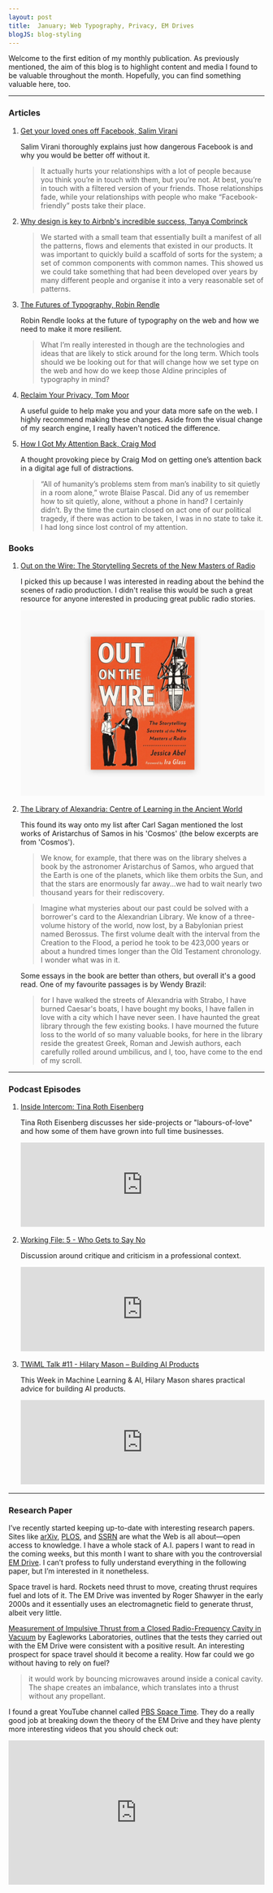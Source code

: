 ```yaml
---
layout: post
title:  January; Web Typography, Privacy, EM Drives
blogJS: blog-styling
---
```


Welcome to the first edition of my monthly publication. As previously mentioned, the aim of this blog is to highlight content and media I found to be valuable throughout the month. Hopefully, you can find something valuable here, too.

***

### Articles
1. [Get your loved ones off Facebook, Salim Virani](http://www.salimvirani.com/facebook/)

    Salim Virani thoroughly explains just how dangerous Facebook is and why you would be better off without it.

    > It actually hurts your relationships with a lot of people because you think you’re in touch with them, but you’re not. At best, you’re in touch with a filtered version of your friends. Those relationships fade, while your relationships with people who make “Facebook-friendly” posts take their place.

2. [Why design is key to Airbnb's incredible success, Tanya Combrinck](http://www.creativebloq.com/features/why-design-is-key-to-airbnbs-incredible-success)

    > We started with a small team that essentially built a manifest of all the patterns, flows and elements that existed in our products. It was important to quickly build a scaffold of sorts for the system; a set of common components with common names. This showed us we could take something that had been developed over years by many different people and organise it into a very reasonable set of patterns.

3. [The Futures of Typography, Robin Rendle](https://robinrendle.com/essays/futures-of-typography/)

    Robin Rendle looks at the future of typography on the web and how we need to make it more resilient.

    > What I’m really interested in though are the technologies and ideas that are likely to stick around for the long term. Which tools should we be looking out for that will change how we set type on the web and how do we keep those Aldine principles of typography in mind?

4. [Reclaim Your Privacy, Tom Moor](http://blog.tommoor.com/2017/01/07/getting-your-privacy-back/)

    A useful guide to help make you and your data more safe on the web. I highly recommend making these changes. Aside from the visual change of my search engine, I really haven't noticed the difference.

5. [How I Got My Attention Back, Craig Mod](https://backchannel.com/how-i-got-my-attention-back-c7fc9297d347#.yxdsw3rwl)

      A thought provoking piece by Craig Mod on getting one’s attention back in a digital age full of distractions.

    > “All of humanity’s problems stem from man’s inability to sit quietly in a room alone,” wrote Blaise Pascal. Did any of us remember how to sit quietly, alone, without a phone in hand? I certainly didn’t. By the time the curtain closed on act one of our political tragedy, if there was action to be taken, I was in no state to take it. I had long since lost control of my attention.

### Books

1. [Out on the Wire: The Storytelling Secrets of the New Masters of Radio](https://www.goodreads.com/book/show/23742836-out-on-the-wire)

    I picked this up because I was interested in reading about the behind the scenes of radio production. I didn't realise this would be such a great resource for anyone interested in producing great public radio stories.

    ![Out On The Wire by Jessica Abel](/uploads/january/out_on_the_wire.jpg)

2. [The Library of Alexandria: Centre of Learning in the Ancient World](https://www.goodreads.com/book/show/400069.The_Library_of_Alexandria)

    This found its way onto my list after Carl Sagan mentioned the lost works of Aristarchus of Samos in his 'Cosmos' (the below excerpts are from 'Cosmos').

    > We know, for example, that there was on the library shelves a book by the astronomer Aristarchus of Samos, who argued that the Earth is one of the planets, which like them orbits the Sun, and that the stars are enormously far away...we had to wait nearly two thousand years for their rediscovery.

    > Imagine what mysteries about our past could be solved with a borrower's card to the Alexandrian Library. We know of a three-volume history of the world, now lost, by a Babylonian priest named Berossus. The first volume dealt with the interval from the Creation to the Flood, a period he took to be 423,000 years or about a hundred times longer than the Old Testament chronology. I wonder what was in it.

    Some essays in the book are better than others, but overall it's a good read. One of my favourite passages is by Wendy Brazil:

    > for I have walked the streets of Alexandria with Strabo, I have burned Caesar's boats, I have bought my books, I have fallen in love with a city which I have never seen. I have haunted the great library through the few existing books. I have mourned the future loss to the world of so many valuable books, for here in the library reside the greatest Greek, Roman and Jewish authors, each carefully rolled around umbilicus, and I, too, have come to the end of my scroll.

---

### Podcast Episodes
1. [Inside Intercom: Tina Roth Eisenberg](https://blog.intercom.com/tina-roth-eisenberg-on-turning-side-projects-into-startups/)

    Tina Roth Eisenberg discusses her side-projects or "labours-of-love" and how some of them have grown into full time businesses.

    <iframe width="100%" height="166" scrolling="no" frameborder="no" src="https://w.soundcloud.com/player/?url=https%3A//api.soundcloud.com/tracks/303510939&amp;color=ff5500&amp;auto_play=false&amp;hide_related=false&amp;show_comments=true&amp;show_user=true&amp;show_reposts=false"></iframe>

2. [Working File: 5 - Who Gets to Say No](https://workingfile.co/episodes/5.html)

    Discussion around critique and criticism in a professional context.

    <iframe width="100%" height="166" scrolling="no" frameborder="no" src="https://w.soundcloud.com/player/?url=https%3A//api.soundcloud.com/tracks/301772182&amp;color=ff5500&amp;auto_play=false&amp;hide_related=false&amp;show_comments=true&amp;show_user=true&amp;show_reposts=false"></iframe>

3. [TWiML Talk #11 - Hilary Mason – Building AI Products](https://twimlai.com/twiml-talk-11-hilary-mason-building-ai-products/)

    This Week in Machine Learning & AI, Hilary Mason shares practical advice for building AI products.

    <iframe width="100%" height="166" scrolling="no" frameborder="no" src="https://w.soundcloud.com/player/?url=https%3A//api.soundcloud.com/tracks/304412649&amp;color=ff5500&amp;auto_play=false&amp;hide_related=false&amp;show_comments=true&amp;show_user=true&amp;show_reposts=false"></iframe>


---

### Research Paper

I’ve recently started keeping up-to-date with interesting research papers. Sites like [arXiv](https://arxiv.org/), [PLOS](https://www.plos.org/publications), and [SSRN](https://www.ssrn.com/en/) are what the Web is all about—open access to knowledge. I have a whole stack of A.I. papers I want to read in the coming weeks, but this month I want to share with you the controversial [EM Drive](https://en.wikipedia.org/wiki/RF_resonant_cavity_thruster). I can’t profess to fully understand everything in the following paper, but I’m interested in it nonetheless.

Space travel is hard. Rockets need thrust to move, creating thrust requires fuel and lots of it. The EM Drive was invented by Roger Shawyer in the early 2000s and it essentially uses an electromagnetic field to generate thrust, albeit very little. 

[Measurement of Impulsive Thrust from a Closed Radio-Frequency Cavity in Vacuum](http://arc.aiaa.org/doi/pdf/10.2514/1.B36120) by Eagleworks Laboratories, outlines that the tests they carried out with the EM Drive were consistent with a positive result. An interesting prospect for space travel should it become a reality. How far could we go without having to rely on fuel?

> it would work by bouncing microwaves around inside a conical cavity. The shape creates an imbalance, which translates into a thrust without any propellant.

I found a great YouTube channel called [PBS Space Time](https://www.youtube.com/channel/UC7_gcs09iThXybpVgjHZ_7g). They do a really good job at breaking down the theory of the EM Drive and they have plenty more interesting videos that you should check out:

<style>.embed-container { position: relative; padding-bottom: 56.25%; height: 0; overflow: hidden; max-width: 100%; } .embed-container iframe, .embed-container object, .embed-container embed { position: absolute; top: 0; left: 0; width: 100%; height: 100%; }</style><div class='embed-container'><iframe src='https://www.youtube.com/embed/hqoo_4wSkdg' frameborder='0' allowfullscreen></iframe></div>
